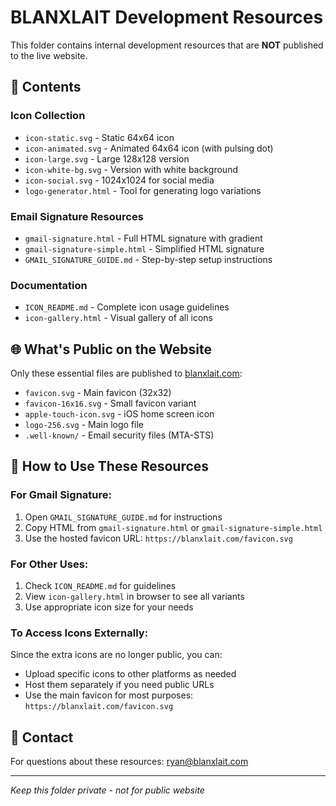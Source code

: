 # BLANXLAIT Development Resources

This folder contains internal development resources that are **NOT** published to the live website.

## 📁 Contents

### **Icon Collection**
- `icon-static.svg` - Static 64x64 icon
- `icon-animated.svg` - Animated 64x64 icon (with pulsing dot)
- `icon-large.svg` - Large 128x128 version
- `icon-white-bg.svg` - Version with white background
- `icon-social.svg` - 1024x1024 for social media
- `logo-generator.html` - Tool for generating logo variations

### **Email Signature Resources**
- `gmail-signature.html` - Full HTML signature with gradient
- `gmail-signature-simple.html` - Simplified HTML signature
- `GMAIL_SIGNATURE_GUIDE.md` - Step-by-step setup instructions

### **Documentation**
- `ICON_README.md` - Complete icon usage guidelines
- `icon-gallery.html` - Visual gallery of all icons

## 🌐 What's Public on the Website

Only these essential files are published to [blanxlait.com](https://blanxlait.com):

- `favicon.svg` - Main favicon (32x32)
- `favicon-16x16.svg` - Small favicon variant
- `apple-touch-icon.svg` - iOS home screen icon
- `logo-256.svg` - Main logo file
- `.well-known/` - Email security files (MTA-STS)

## 🔧 How to Use These Resources

### For Gmail Signature:
1. Open `GMAIL_SIGNATURE_GUIDE.md` for instructions
2. Copy HTML from `gmail-signature.html` or `gmail-signature-simple.html`
3. Use the hosted favicon URL: `https://blanxlait.com/favicon.svg`

### For Other Uses:
1. Check `ICON_README.md` for guidelines
2. View `icon-gallery.html` in browser to see all variants
3. Use appropriate icon size for your needs

### To Access Icons Externally:
Since the extra icons are no longer public, you can:
- Upload specific icons to other platforms as needed
- Host them separately if you need public URLs
- Use the main favicon for most purposes: `https://blanxlait.com/favicon.svg`

## 📧 Contact
For questions about these resources: ryan@blanxlait.com

---
*Keep this folder private - not for public website*
